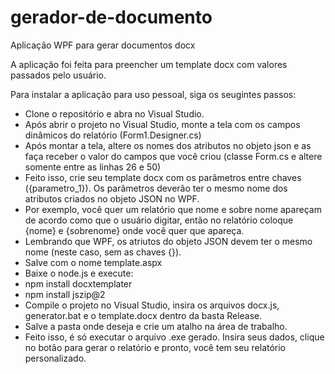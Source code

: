 # gerador-de-documento
Aplicação WPF para gerar documentos docx

A aplicação foi feita para preencher um template docx com valores passados pelo usuário. 

Para instalar a aplicação para uso pessoal, siga os seugintes passos:
 - Clone o repositório e abra no Visual Studio.
 - Após abrir o projeto no Visual Studio, monte a tela com os campos dinâmicos do relatório (Form1.Designer.cs)
 - Após montar a tela, altere os nomes dos atributos no objeto json e as faça receber o valor do campos que você criou (classe Form.cs e altere somente entre as linhas 26 e 50)
 - Feito isso, crie seu template docx com os parâmetros entre chaves ({parametro_1}). Os parâmetros deverão ter o mesmo nome dos atributos criados no objeto JSON no WPF.
  - Por exemplo, você quer um relatório que nome e sobre nome apareçam de acordo como que o usuário digitar, então no relatório coloque {nome} e {sobrenome} onde você quer que apareça.
  - Lembrando que WPF, os atriutos do objeto JSON devem ter o mesmo nome (neste caso, sem as chaves {}).  
 - Salve com o nome template.aspx
 - Baixe o node.js e execute:
  - npm install docxtemplater
  - npm install jszip@2
 - Compile o projeto no Visual Studio, insira os arquivos docx.js, generator.bat e o template.docx dentro da basta Release.
 - Salve a pasta onde deseja e crie um atalho na área de trabalho.
 - Feito isso, é só executar o arquivo .exe gerado. Insira seus dados, clique no botão para gerar o relatório e pronto, você tem seu relatório personalizado.
